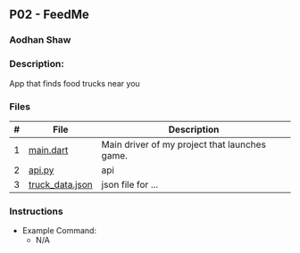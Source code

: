 ## P02 - FeedMe
### Aodhan Shaw
### Description:

App that finds food trucks near you 
### Files

|   #   | File            | Description                                        |
| :---: | --------------- | -------------------------------------------------- |
|   1   | [main.dart](https://github.com/A-SH4W/4443-mob-Shaw/blob/main/Assignments/FeedMe/main.dart)        | Main driver of my project that launches game.      |
|   2   | [api.py]()  | api      |
|   3   | [truck_data.json]() | json file for ... |

### Instructions


- Example Command:
    - N/A
